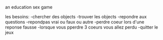 an education sex game

les besoins:
-chercher des objects
-trouver les objects
-repondre aux questions
-repondpas vrai ou faux ou autre
-perdre coeur lors d'une reponse fausse
-lorsque vous pperdre 3 coeurs vous allez perdu
-quitter le jeux


